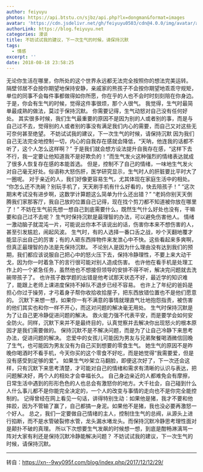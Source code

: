 ```yaml
---
author: feiyuyu
photos: https://api.btstu.cn/sjbz/api.php?lx=dongman&format=images
avatar: 'https://cdn.jsdelivr.net/gh/feiyuyu0503/cdn@4.0.0/img/avatar/avater.jpg'
authorLink: https://blog.feiyuyu.net
categories: 漫谈
title: 不妨试试我的建议，下一次生气的时候，请保持沉默
tags:
  - 情感
excerpt: ''
date: 2018-08-18 23:58:25
---
```


无论你生活在哪里，你所处的这个世界永远都无法完全按照你的想法完美运转。 隔壁邻居不会按你期望地保持安静，亲戚家的熊孩子不会按你期望地乖乖守规矩，单位的同事不会每件事都做得如你所愿，你在乎的人也不会时时刻刻陪在你身边。 于是，你会有生气的时候，觉得这件事很烦，那个人很气。 我觉得，生气时最简单最成熟的做法，莫过于保持沉默。 你需要记得，生气动怒对自己没有任何好处。 其实很多时候，我们生气最重要的原因不是因为别的人或者别的事，而是与自己过不去，觉得别的人或者别的事没有满足我们内心的需要，而自己又对这些无可奈何甚至绝望。 不妨试试我的建议，下一次生气的时候，请保持沉默 因为我们自己无法完全地控制一切，内心的自我存在感就会降低，“天呐，他连我的话都不听了，这个人怎么这样啊？” 于是我们就会想方设法提升自我存在感，“这样下去不行，我一定要让他知道我不是好欺负的！”而生气发火这种强烈的情绪表达就成了很多人恢复存在感的本能首选。 但是，控制不了自己的情绪，一味地生气发火对自己毫无好处。俗语称大怒伤肝，医学研究显示，生气时人的肝脏要比平时大了一圈呢。 对于亲近的人，我们好像更容易生气，尤其体现在家庭生活中的相处。 “你怎么还不洗碗？别玩手机了，天天刷手机有什么好看的，快去陪孩子！” “这次期末考试没有进步啊，这数学计算题这么简单为什么还出错？” “老妈你别天天倒腾我们家那客厅，我自己放的位置自己记得，现在找个剪刀都不知道被你放在哪里了！” 不妨在生气前先想一想自己到底需要什么，既然生气什么好处也没有，干嘛要和自己过不去呢？ 生气时保持沉默是最理智的办法，可以避免伤害他人。 情绪一激动脑子就混沌一片，可能说出你本不该说出的话，伤害你本来不想伤害的人，甚至引发尴尬，闹起风波。 生气时，有的人选择一番口舌之战，吵个天翻地覆才能显示出自己的厉害；有的人砸东西摔物件来发泄心中不快。这些看起来多爽啊，但真正最理智的办法是先保持沉默。 不论别人是因为什么理由没有达到我们的预期，我们都应该说服自己把心中的怒火压下去，保持冷静理性，不要上来大动干戈，因为你一时着急下的言行很可能对别人造成伤害。 也许他在看手机是处理工作上的一个紧急任务，虽然他也不想接但领导的安排不得不听，解决完问题就去洗碗带孩子了。 也许孩子数学题的出错是他考试那天状态不好，最近学的知识难了，能跟上老师上课进度保持不掉队不退步已经不容易。 也许上了年纪的爸妈是担心你过于操劳，才弓着身子帮你收拾收拾屋子，把东西放错位置也不是他们愿意的。 沉默下来想一想，如果你一有不满意的事情就理直气壮地抱怨指责，被伤害的他们其实也和你一样不开心，而这对问题的解决毫无用处。 生气时保持沉默是为了让自己更冷静促进问题的解决。 救火能力强不代表平安，而是要学会如何安全防火。同样，沉默下来并不是最终目的，认真觉察并去解决你出现怒火的根本原因才是我们需要做的。 保持沉默不是不解决问题，而是为了让自己冷静下来思考办法，促进问题的解决。 恋爱中的女孩儿可能因为男友与兄弟聚餐喝酒微信回晚了生气，也可能因为男友没有为自己买到想要的零食生气。 她生气的原因不是昨晚你喝酒时不看手机，今天你买的这个零食不好吃，而是她觉得“我需要爱，但是没有感受到足够的爱”。 如果生气吵架立马翻脸，即便这次好了，下一次还会这样，只有沉默下来思考清楚，才可能对自己的情绪和需求有清晰的认识与表达，把问题解决好，两个人的相处才会幸福长久。 自己身边亲近的人都难免会有摩擦，日常生活中遇到的形形色色的人也总会有激怒你的地方。大千社会，自己碰到什么人什么事儿都不是你能完全决定的，一个人的改变与事情的走向也不是你完全能控制的。 记得曾经在网上看见一句话，讲得特别生动：如果他是猪，我才不要和他摔跤，因为不管输了赢了，自己都搞一身泥。如果他不是猪，我也没必要再激怒一个好人。 总之，我们一定要做自己情绪的主人，控制住生气的总阀，从源头上进行掐断，而不是水管破裂修水管，龙头漏水堵龙头。而保持沉默冷静思考理性面对是颠扑不破的真理。 所以下次想要生气发飙的时候想一想，到底是酣畅淋漓骂一阵对大家有利还是保持沉默冷静能解决问题？ 不妨试试我的建议，下一次生气的时候，请保持沉默。

* * *

转自：https://xn--9wy095f.com/blog/index.php/2017/12/12/29/
